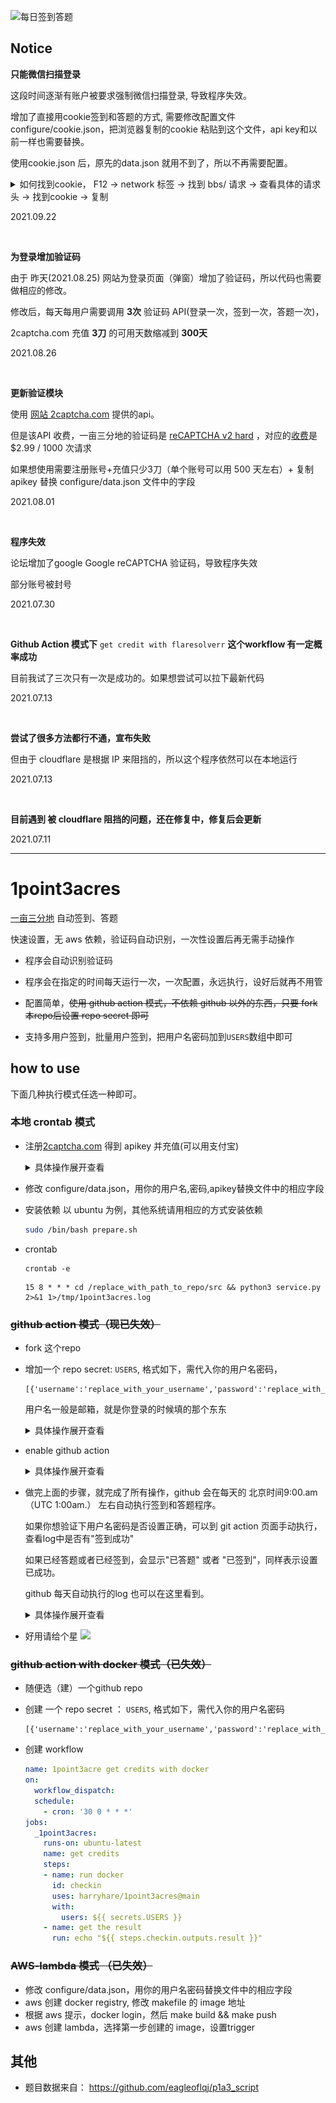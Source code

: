 ![每日签到答题](https://github.com/harryhare/1point3acres/actions/workflows/get_credit_ubuntu_flaresolverr.yml/badge.svg)


## Notice
**只能微信扫描登录**

这段时间逐渐有账户被要求强制微信扫描登录, 导致程序失效。

增加了直接用cookie签到和答题的方式, 需要修改配置文件configure/cookie.json，把浏览器复制的cookie 粘贴到这个文件，api key和以前一样也需要替换。

使用cookie.json 后，原先的data.json 就用不到了，所以不再需要配置。

<details>
<summary> 如何找到cookie， F12 -> network 标签 -> 找到 bbs/ 请求 -> 查看具体的请求头 -> 找到cookie -> 复制 </summary>

![](screenshots/cookie.png)
</details>

2021.09.22

<br>

**为登录增加验证码**

由于 昨天(2021.08.25) 网站为登录页面（弹窗）增加了验证码，所以代码也需要做相应的修改。

修改后，每天每用户需要调用 **3次** 验证码 API(登录一次，签到一次，答题一次)，

2captcha.com 充值 **3刀** 的可用天数缩减到 **300天**

2021.08.26

<br>

**更新验证模块**

使用 [网站 2captcha.com](https://2captcha.com?from=12332166) 提供的api。

但是该API 收费，一亩三分地的验证码是 [reCAPTCHA v2 hard](https://2captcha.com/demo) ，对应的[收费](https://2captcha.com/2captcha-api)是 $2.99 / 1000 次请求

如果想使用需要注册账号+充值只少3刀（单个账号可以用 500 天左右）+ 复制 apikey 替换 configure/data.json 文件中的字段

2021.08.01

<br>

**程序失效**

论坛增加了google Google reCAPTCHA 验证码，导致程序失效

部分账号被封号

2021.07.30

<br>

**Github Action 模式下** `get credit with flaresolverr` **这个workflow 有一定概率成功**

目前我试了三次只有一次是成功的。如果想尝试可以拉下最新代码

2021.07.13

<br>

**尝试了很多方法都行不通，宣布失败**

但由于 cloudflare 是根据 IP 来阻挡的，所以这个程序依然可以在本地运行 

2021.07.13

<br>

**目前遇到 被 cloudflare 阻挡的问题，还在修复中，修复后会更新**

2021.07.11

---

# 1point3acres

[一亩三分地](https://www.1point3acres.com/bbs/) 自动签到、答题

快速设置，无 aws 依赖，验证码自动识别，一次性设置后再无需手动操作

* 程序会自动识别验证码

* 程序会在指定的时间每天运行一次，一次配置，永远执行，设好后就再不用管

* 配置简单，~~使用 github action 模式，不依赖 github 以外的东西，只要 fork 本repo后设置 repo secret 即可~~

* 支持多用户签到，批量用户签到，把用户名密码加到`USERS`数组中即可

## how to use

下面几种执行模式任选一种即可。

### 本地 crontab 模式

* 注册[2captcha.com](https://2captcha.com?from=12332166) 得到 apikey 并充值(可以用支付宝)
    <details>
    <summary>具体操作展开查看</summary>
    
    ![](screenshots/2captcha.png)
    </details>
* 修改 configure/data.json，用你的用户名,密码,apikey替换文件中的相应字段

* 安装依赖
以 ubuntu 为例，其他系统请用相应的方式安装依赖
    ```bash
    sudo /bin/bash prepare.sh
    ```
    
* crontab
    ```
    crontab -e
    ```
    ```text
    15 8 * * * cd /replace_with_path_to_repo/src && python3 service.py 2>&1 1>/tmp/1point3acres.log
    ```


### ~~github action 模式（现已失效）~~

* fork 这个repo

* 增加一个 repo secret: `USERS`, 格式如下，需代入你的用户名密码，
    ```text
    [{'username':'replace_with_your_username','password':'replace_with_your_password'}]
    ```
    用户名一般是邮箱，就是你登录的时候填的那个东东
    <details>
    <summary>具体操作展开查看</summary>
    
    ![](screenshots/repo_secret_1.png)
    ---
    ![](screenshots/repo_secret_2.png)
    </details>
* enable github action
    <details>
    <summary>具体操作展开查看</summary>
    
    ![](screenshots/repo_action_1.png)
    ---
    ![](screenshots/repo_action_2.png)
    </details>

* 做完上面的步骤，就完成了所有操作，github 会在每天的 北京时间9:00.am（UTC 1:00am.） 左右自动执行签到和答题程序。

  如果你想验证下用户名密码是否设置正确，可以到 git action 页面手动执行， 查看log中是否有"签到成功"
  
  如果已经答题或者已经签到，会显示"已答题" 或者 "已签到"，同样表示设置已成功。
  
  github 每天自动执行的log 也可以在这里看到。
  
    <details>
    <summary>具体操作展开查看</summary>
  
    ![](screenshots/repo_action_3.png)
    ---
    ![](screenshots/repo_action_4.png)
    </details>

* 好用请给个星
  ![](screenshots/star.png)

### ~~github action with docker 模式（已失效）~~

* 随便选（建）一个github repo

* 创建 一个 repo secret ： `USERS`, 格式如下，需代入你的用户名密码

    ```text
    [{'username':'replace_with_your_username','password':'replace_with_your_password'}]
    ```
    
* 创建 workflow

	```yaml
    name: 1point3acre get credits with docker
    on:
      workflow_dispatch:
      schedule:
        - cron: '30 0 * * *'
    jobs:
      _1point3acres:
        runs-on: ubuntu-latest
        name: get credits
        steps:
        - name: run docker
          id: checkin
          uses: harryhare/1point3acres@main
          with:
            users: ${{ secrets.USERS }}
        - name: get the result
          run: echo "${{ steps.checkin.outputs.result }}"
	```


### ~~AWS-lambda 模式 （已失效）~~

* 修改 configure/data.json，用你的用户名密码替换文件中的相应字段
* aws 创建 docker registry, 修改 makefile 的 image 地址
* 根据 aws 提示，docker login，然后 make build && make push
* aws 创建 lambda，选择第一步创建的 image，设置trigger



## 其他

* 题目数据来自： https://github.com/eagleoflqj/p1a3_script
